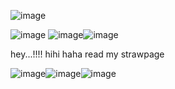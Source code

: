  ![image](https://github.com/MiracleMuzical/MiracleMuzical/assets/153952641/abb1c9f9-1242-4ccd-857c-242858aabcd6)
 
![image](https://github.com/MiracleMuzical/MiracleMuzical/assets/153952641/bdb9da2a-3947-4ddc-85f6-c43b87acf09d) ![image](https://github.com/MiracleMuzical/MiracleMuzical/assets/153952641/84ec374f-5bad-4c28-a794-5cbab3b6186a)![image](https://github.com/MiracleMuzical/MiracleMuzical/assets/153952641/3f0f5860-110e-4854-b3b7-9677e3b3fa40)





 hey...!!!! hihi haha read my strawpage

![image](https://github.com/MiracleMuzical/MiracleMuzical/assets/153952641/072febc3-557c-41de-8c55-837fc93965f2)![image](https://github.com/MiracleMuzical/MiracleMuzical/assets/153952641/a4a6cef5-4a83-4543-9c1e-c2f85f176c0f)![image](https://github.com/MiracleMuzical/MiracleMuzical/assets/153952641/145b9071-0e11-44d2-b81b-4856abcb7672)

